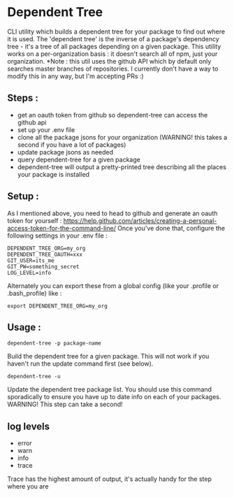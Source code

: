 # Dependent Tree

CLI utility which builds a dependent tree for your package to find out where it is used. 
The 'dependent tree' is the inverse of a package's dependency tree - it's a tree of all packages depending on a given package.
This utility works on a per-organization basis : it doesn't search all of npm, just your organization.
*Note : this util uses the github API which by default only searches master branches of repositories. I currently don't have a way to modify this in any way, but I'm accepting PRs :)

## Steps : 

- get an oauth token from github so dependent-tree can access the github api
- set up your .env file
- clone all the package jsons for your organization (WARNING! this takes a second if you have a lot of packages)
- update package jsons as needed
- query dependent-tree for a given package
- dependent-tree will output a pretty-printed tree describing all the places your package is installed

## Setup : 

As I mentioned above, you need to head to github and generate an oauth token for yourself : 
https://help.github.com/articles/creating-a-personal-access-token-for-the-command-line/
Once you've done that, configure the following settings in your .env file :

```
DEPENDENT_TREE_ORG=my_org
DEPENDENT_TREE_OAUTH=xxx
GIT_USER=its_me
GIT_PW=something_secret
LOG_LEVEL=info
```

Alternately you can export these from a global config (like your .profile or .bash_profile) like : 

```
export DEPENDENT_TREE_ORG=my_org
```

## Usage : 

```
dependent-tree -p package-name
```
Build the dependent tree for a given package. This will not work if you haven't run the update command first (see below).

```
dependent-tree -u
```
Update the dependent tree package list. You should use this command sporadically to ensure you have up to date info on each of your packages.
WARNING! This step can take a second! 


## log levels 

- error
- warn
- info
- trace

Trace has the highest amount of output, it's actually handy for the step where you are 

